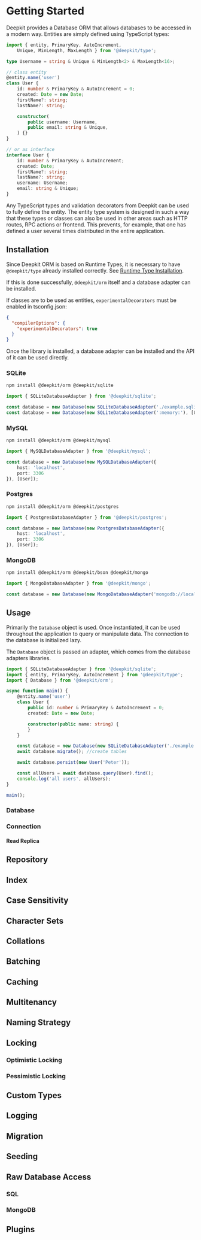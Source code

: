 


# Getting Started

Deepkit provides a Database ORM that allows databases to be accessed in a modern way.
Entities are simply defined using TypeScript types:

```typescript
import { entity, PrimaryKey, AutoIncrement, 
    Unique, MinLength, MaxLength } from '@deepkit/type';

type Username = string & Unique & MinLength<2> & MaxLength<16>;

// class entity
@entity.name('user')
class User {
    id: number & PrimaryKey & AutoIncrement = 0;
    created: Date = new Date;
    firstName?: string;
    lastName?: string;

    constructor(
        public username: Username,
        public email: string & Unique,
    ) {}
}

// or as interface
interface User {
    id: number & PrimaryKey & AutoIncrement;
    created: Date;
    firstName?: string;
    lastName?: string;
    username: Username;
    email: string & Unique;
}
```

Any TypeScript types and validation decorators from Deepkit can be used to fully define the entity.
The entity type system is designed in such a way that these types or classes can also be used in other areas such as HTTP routes, RPC actions or frontend. This prevents, for example, that one has defined a user several times distributed in the entire application.

## Installation

Since Deepkit ORM is based on Runtime Types, it is necessary to have `@deepkit/type` already installed correctly.
See [Runtime Type Installation](../runtime-types/getting-started.md).

If this is done successfully, `@deepkit/orm` itself and a database adapter can be installed.

If classes are to be used as entities, `experimentalDecorators` must be enabled in tsconfig.json:

```json
{
  "compilerOptions": {
    "experimentalDecorators": true
  }
}
```

Once the library is installed, a database adapter can be installed and the API of it can be used directly.

### SQLite

```sh
npm install @deepkit/orm @deepkit/sqlite
```

```typescript
import { SQLiteDatabaseAdapter } from '@deepkit/sqlite';

const database = new Database(new SQLiteDatabaseAdapter('./example.sqlite'), [User]);
const database = new Database(new SQLiteDatabaseAdapter(':memory:'), [User]);
```

### MySQL

```sh
npm install @deepkit/orm @deepkit/mysql
```

```typescript
import { MySQLDatabaseAdapter } from '@deepkit/mysql';

const database = new Database(new MySQLDatabaseAdapter({
    host: 'localhost',
    port: 3306
}), [User]);
```

### Postgres

```sh
npm install @deepkit/orm @deepkit/postgres
```

```typescript
import { PostgresDatabaseAdapter } from '@deepkit/postgres';

const database = new Database(new PostgresDatabaseAdapter({
    host: 'localhost',
    port: 3306
}), [User]);
```

### MongoDB

```sh
npm install @deepkit/orm @deepkit/bson @deepkit/mongo
```

```typescript
import { MongoDatabaseAdapter } from '@deepkit/mongo';

const database = new Database(new MongoDatabaseAdapter('mongodb://localhost/mydatabase'), [User]);
```

## Usage

Primarily the `Database` object is used. Once instantiated, it can be used throughout the application to query or manipulate data. The connection to the database is initialized lazy.

The `Database` object is passed an adapter, which comes from the database adapters libraries.

```typescript
import { SQLiteDatabaseAdapter } from '@deepkit/sqlite';
import { entity, PrimaryKey, AutoIncrement } from '@deepkit/type';
import { Database } from '@deepkit/orm';

async function main() {
    @entity.name('user')
    class User {
        public id: number & PrimaryKey & AutoIncrement = 0;
        created: Date = new Date;

        constructor(public name: string) {
        }
    }

    const database = new Database(new SQLiteDatabaseAdapter('./example.sqlite'), [User]);
    await database.migrate(); //create tables

    await database.persist(new User('Peter'));

    const allUsers = await database.query(User).find();
    console.log('all users', allUsers);
}

main();
```

### Database

### Connection

#### Read Replica

## Repository

## Index

## Case Sensitivity

## Character Sets

## Collations

## Batching

## Caching

## Multitenancy

## Naming Strategy

## Locking

### Optimistic Locking

### Pessimistic Locking

## Custom Types

## Logging

## Migration

## Seeding

## Raw Database Access

### SQL

### MongoDB

## Plugins


